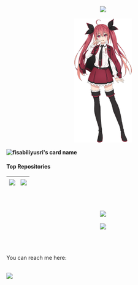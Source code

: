 <p align="center">
<img src="https://readme-typing-svg.herokuapp.com?color=%2336BCF7&center=true&vCenter=true&lines=Welcome+to+github+fisabiliyusri" />
</p>
<b>
<p align='center'><a href="https://raw.githubusercontent.com/JinGGoVPN/DATA/main/jinggovpn.jpg"><img src="https://raw.githubusercontent.com/fisabiliyusri/.github/main/kotori2.png?r=82s" width="150" alt="Hayuk"/></a></p>

![fisabiliyusri's card name](https://cardivo.vercel.app/api?name=SULAIMAN%20L&description=Hi,%20everyone!%20and%20Nice%20to%20meet%20you%20%F0%9F%91%8B&image=https://raw.githubusercontent.com/fisabiliyusri/.github/main/kurumiwangy3.jpg?v=4&backgroundColor=%23ecf0f1&twitter=/&github=fisabiliyusri&pattern=leaf&colorPattern=%23eaeaea)

</b>

#### Top Repositories


| <a href="https://github.com/fisabiliyusri/XRAY-MANTAP"><img align="center" src="https://github-readme-stats.vercel.app/api/pin/?username=fisabiliyusri&repo=XRAY-MANTAP&theme=dark&hide_border=flase" /></a> | <a href="https://github.com/fisabiliyusri/Mantap"><img align="center" src="https://github-readme-stats.vercel.app/api/pin/?username=fisabiliyusri&repo=Mantap&theme=blue&hide_border=false" /></a> |
| ------------- | ------------- |

<br />
<br />
<p align="center">
<img height=21 src="https://komarev.com/ghpvc/?username=fisabiliyusri">
</p>
<p align="center">
<img src="https://readme-typing-svg.herokuapp.com?color=%2336BCF7&center=true&vCenter=true&lines=S+U+L+A+I+M+A+N++L" />
</p>



<!---
fisabiliyusri/fisabiliyusri is a ✨ special ✨ repository because its `README.md` (this file) appears on your GitHub profile.
You can click the Preview link to take a look at your changes.
--->
<br><br>

  You can reach me here:<br><br>
  
  <a href="https://t.me/" style="text-decoration: none;">
    <img src="https://img.shields.io/badge/telegram-%2326A5E4?&style=for-the-badge&logo=telegram&logoColor=white"/>
  </a>

 
